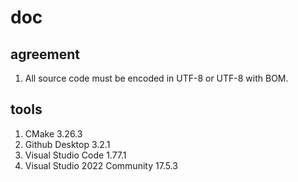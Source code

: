 # doc
## agreement
1. All source code must be encoded in UTF-8 or UTF-8 with BOM.
## tools
1. CMake 3.26.3
1. Github Desktop 3.2.1
1. Visual Studio Code 1.77.1
1. Visual Studio 2022 Community 17.5.3